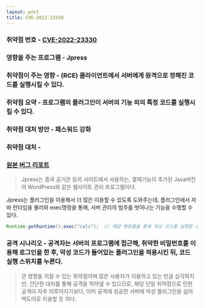 ```yaml
---
layout: post
title: CVE-2022-23330
---
```



### 취약점 번호 - [CVE-2022-23330](https://cve.mitre.org/cgi-bin/cvename.cgi?name=CVE-2022-23330)

### 영향을 주는 프로그램 - Jpress
### 취약점이 주는 영향 - (RCE) 클라이언트에서 서버에게 원격으로 정해진 코드를 실행시킬 수 있다.

### 취약점 요약 - 프로그램의 플러그인이 서버의 기능 외의 특정 코드를 실행시킬 수 있다.

### 취약점 대처 방안 - 패스워드 강화
### 취약점 대처 - 

### [원본 버그 리포트](https://gitee.com/JPressProjects/jpress/issues/I4QZZ8)

> Jpress는 중국 공기관 등의 사이트에서 사용하는, 결제기능이 추가된 Java버전의 WordPress와 같은 웹사이트 관리 프로그램이다.

Jpress는 플러그인을 이용해서 더 많은 이용할 수 있도록 도와주는데, 플러그인에서 자바 런타임을 불러와 exec명령을 통해, 서버 관리의 범주를 벗어나는 기능을 수행할 수 있다.

```java
Runtime.getRuntime().exec("calc");  // 해당 명령줄을 통해 악성 코드를 실행할 수 있다.
```

### 공격 시나리오 - 공격자는 서버의 프로그램에 접근해, 취약한 비밀번호를 이용해 로그인을 한 후, 악성 코드가 들어있는 플러그인을 적용시킨 뒤, 코드 실행 스위치를 누른다.

> 큰 영향을 끼칠 수 있는 취약점이며 많은 사용자가 이용하고 있는 만큼 심각하지만, 간단한 대처를 통해 공격을 막아낼 수 있으므로, 해당 단일 취약점으로 인한 공격이 자주 이루어지기보다, 이미 공격에 성공한 서버에 악성 플러그인을 심어 백도어로 이용할 듯 하다.